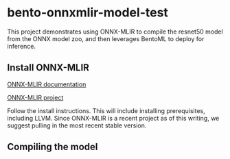 # bento-onnxmlir-model-test

This project demonstrates using ONNX-MLIR to compile the resnet50 model from the ONNX model zoo, and then leverages BentoML to deploy for inference. 

## Install ONNX-MLIR 

[ONNX-MLIR documentation](http://onnx.ai/onnx-mlir/)

[ONNX-MLIR project](https://github.com/onnx/onnx-mlir)

Follow the install instructions. This will include installing prerequisites, including LLVM. 
Since ONNX-MLIR is a recent project as of this writing, we suggest pulling in the most recent stable version.

## Compiling the model



